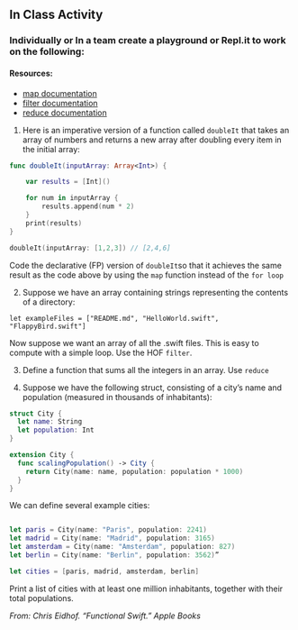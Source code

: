 
## In Class Activity

### Individually or In a team create a playground or Repl.it to work on the following:

#### Resources:
- [map documentation](https://developer.apple.com/documentation/swift/array/3017522-map)
- [filter documentation](https://developer.apple.com/documentation/swift/sequence/3018365-filter)
- [reduce documentation](https://developer.apple.com/documentation/swift/array/2298686-reduce)

1. Here is an imperative version of a function called `doubleIt` that takes an array of numbers and returns a new array after doubling every item in the initial array:

```swift
func doubleIt(inputArray: Array<Int>) {

    var results = [Int]()

    for num in inputArray {
        results.append(num * 2)
    }
    print(results)
}

doubleIt(inputArray: [1,2,3]) // [2,4,6]
```

Code the declarative (FP) version of `doubleIt`so that it achieves the same result as the code above by using the `map` function instead of the `for loop`

<!--
```swift
func doubleIt(inputArray: Array<Int>) {

    // TODO: Use map here...
    let results = ??
    print(results)
}

doubleIt(inputArray: [1,2,3]) // [2,4,6]
```
-->

2. Suppose we have an array containing strings representing the contents of a directory:

`let exampleFiles = ["README.md", "HelloWorld.swift", "FlappyBird.swift"]`

Now suppose we want an array of all the .swift files. This is easy to compute with a simple loop. Use the HOF `filter`.

3. Define a function that sums all the integers in an array. Use `reduce`

4. Suppose we have the following struct, consisting of a city’s name and population (measured in thousands of inhabitants):

```swift
struct City {
  let name: String
  let population: Int
}

extension City {
  func scalingPopulation() -> City {
    return City(name: name, population: population * 1000)
  }
}
```
We can define several example cities:

```swift

let paris = City(name: "Paris", population: 2241)
let madrid = City(name: "Madrid", population: 3165)
let amsterdam = City(name: "Amsterdam", population: 827)
let berlin = City(name: "Berlin", population: 3562)”

let cities = [paris, madrid, amsterdam, berlin]
```

Print a list of cities with at least one million inhabitants, together with their total populations.


*From: Chris Eidhof. “Functional Swift.” Apple Books*
